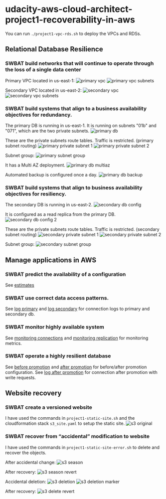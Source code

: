 # udacity-aws-cloud-architect-project1-recoverability-in-aws

You can run `./project1-vpc-rds.sh` to deploy the VPCs and RDSs.

## Relational Database Resilience

### SWBAT build networks that will continue to operate through the loss of a single data center

Primary VPC located in us-east-1:
![primary vpc](./submission/primary_vpc.png)
![primary vpc subnets](./submission/primary_vpc_subnets.png)

Secondary VPC located in us-east-2:
![secondary vpc](./submission/secondary_vpc.png)
![secondary vpc subnets](./submission/secondary_vpc_subnets.png)

### SWBAT build systems that align to a business availability objectives for redundancy.
The primary DB is running in us-east-1. It is running on subnets "01b" and "071", which are the two private subnets.
![primary db](./submission/primary_db_config.png)

These are the private subnets route tables. Traffic is restricted. (primary subnet routing)
![primary private subnet 1](./submission/primary_private_subnet_1.png)
![primary private subnet 2](./submission/primary_private_subnet_2.png)

Subnet group:
![primary subnet group](./submission/primaryDB_subnetgroup.png)

It has a Multi AZ deployment.
![primary db multiaz](./submission/primary_db_config_2.png)

Automated backup is configured once a day.
![primary db backup](./submission/primary_db_config_3.png)

### SWBAT build systems that align to business availability objectives for resiliency.
The secondary DB is running in us-east-2.
![secondary db config](./submission/secondary_db_config.png)

It is configured as a read replica from the primary DB.
![secondary db config 2](./submission/secondary_db_config_2.png)

These are the private subnets route tables. Traffic is restricted. (secondary subnet routing)
![secondary private subnet 1](./submission/secondary_private_subnet_1.png)
![secondary private subnet 2](./submission/secondary_private_subnet_2.png)

Subnet group:
![secondary subnet group](./submission/secondaryDB_subnetgroup.png)


## Manage applications in AWS
### SWBAT predict the availability of a configuration
See [estimates](./submission/estimates.txt)

### SWBAT use correct data access patterns.
See [log primary](./submission/log_primary.png) and [log secondary](./submission/log_rr_before_promotion.png) for connection logs to primary and secondary db.

### SWBAT monitor highly available system
See [monitoring connections](./submission/monitoring_connections.png) and [monitoring replication](./submission/monitoring_replication.png) for monitoring metrics.

### SWBAT operate a highly resilient database
See [before promotion](./submission/rr_before_promotion.png) and [after promotion](./submission/rr_after_promotion.png) for before/after promotion configuration. See [log after promotion](./submission/log_rr_after_promotion.png) for connection after promotion with write requests.

## Website recovery
### SWBAT create a versioned website
I have used the commands in `project1-static-site.sh` and the cloudformation stack `s3_site.yaml` to setup the static site.
![s3 original](./submission/s3_original.png)

### SWBAT recover from “accidental” modification to website
I have used the commands in `project1-static-site-error.sh` to delete and recover the objects.

After accidental change:
![s3 season](./submission/s3_season.png)

After recovery:
![s3 season revert](./submission/s3_season_revert.png)

Accidental deletion:
![s3 deletion](./submission/s3_deletion.png)
![s3 deletion marker](./submission/s3_delete_marker.png)

After recovery:
![s3 delete revert](./submission/s3_delete_revert.png)
